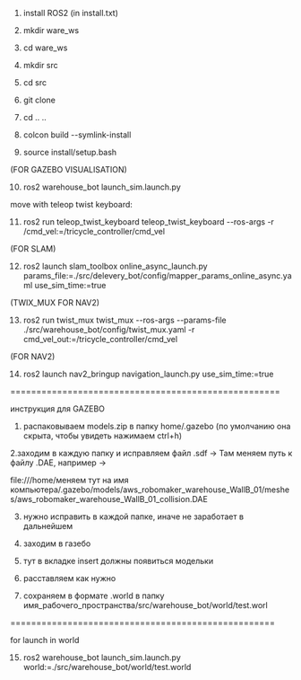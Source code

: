 1. install ROS2    (in install.txt)

2. mkdir ware_ws

3. cd ware_ws

4. mkdir src

5. cd src

6. git clone

7. cd .. ..

8. colcon build --symlink-install

9. source install/setup.bash

(FOR GAZEBO VISUALISATION)

10. ros2 warehouse_bot launch_sim.launch.py 

move with teleop twist keyboard:

11.  ros2 run teleop_twist_keyboard teleop_twist_keyboard --ros-args -r /cmd_vel:=/tricycle_controller/cmd_vel

(FOR SLAM)

12. ros2 launch slam_toolbox online_async_launch.py params_file:=./src/delevery_bot/config/mapper_params_online_async.yaml use_sim_time:=true 

(TWIX_MUX FOR NAV2)

13. ros2 run twist_mux twist_mux --ros-args --params-file ./src/warehouse_bot/config/twist_mux.yaml -r cmd_vel_out:=/tricycle_controller/cmd_vel 

(FOR NAV2)

14. ros2 launch nav2_bringup navigation_launch.py use_sim_time:=true





====================================================

инструкция для GAZEBO 

1. распаковываем models.zip в папку home/.gazebo (по умолчанию она скрыта, чтобы увидеть нажимаем ctrl+h)

2.заходим в каждую папку и исправляем файл .sdf -> Там меняем путь к файлу  .DAE, например -> 

<uri>file:///home/меняем тут на имя компьютера/.gazebo/models/aws_robomaker_warehouse_WallB_01/meshes/aws_robomaker_warehouse_WallB_01_collision.DAE</uri>

3. нужно исправить в каждой папке, иначе не заработает в дальнейшем

4. заходим в газебо

5. тут в вкладке insert должны появиться модельки

6. расставляем как нужно

7. сохраняем в формате .world в папку имя_рабочего_пространства/src/warehouse_bot/world/test.worl


===================================================


for launch in world

15. ros2 warehouse_bot launch_sim.launch.py world:=./src/warehouse_bot/world/test.world
